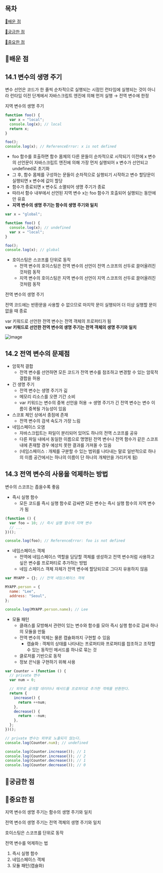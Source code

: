 ## 목차

[📗배운 점 ](#📗배운-점)

[🤔궁금한 점](#🤔궁금한-점)

[📌중요한 점](#📌중요한-점)

## 📗배운 점

## 14.1 변수의 생명 주기

변수 선언은 코드가 한 줄씩 순차적으로 실행되는 시점인 런타임에 실행되는 것이 아니라 런타임 이전 단계에서 자바스크립트 엔진에 의해 먼저 실행 → 전역 변수에 한정

지역 변수의 생명 주기

```javascript
function foo() {
  var x = "local";
  console.log(x); // local
  return x;
}

foo();
console.log(x); // ReferenceError: x is not defined
```

- foo 함수를 호출하면 함수 몸체의 다른 문들이 순차적으로 시작되기 이전에 x 변수의 선언문이 자바스크립트 엔진에 의해 가장 먼저 실행되어 x 변수가 선언되고 undefined로 초기화
- 그 후, 함수 몸체를 구성하는 문들이 순차적으로 실행되기 시작하고 변수 할당문이 실행되면 x 변수에 값이 할당
- 함수가 종료되면 x 변수도 소멸되어 생명 주기가 종료
- 따라서 함수 내부에서 선언된 지역 변수 x는 foo 함수가 호출되어 실행되는 동안에만 유효
- **지역 변수의 생명 주기는 함수의 생명 주기와 일치**

```javascript
var x = "global";

function foo() {
  console.log(x); // undefined
  var x = "local";
}

foo();
console.log(x); // global
```

- 호이스팅은 스코프를 단위로 동작
  - 전역 변수의 호이스팅은 전역 변수의 선언이 전역 스코프의 선두로 끌어올려진 것처럼 동작
  - 지역 변수의 호이스팅은 지역 변수의 선언이 지역 스코프의 선두로 끌어올려진 것처럼 동작

전역 변수의 생명 주기

전역 코드에는 반환문을 사용할 수 없으므로 마지막 문이 실행되어 더 이상 실행할 문이 없을 때 종료

var 키워드로 선언한 전역 변수는 전역 객체의 프로퍼티가 됨  
**var 키워드로 선언한 전역 변수의 생명 주기는 전역 객체의 생명 주기와 일치**

![image](https://github.com/jin62413/js-deepdive-study/assets/71061884/75fb5482-fc99-4533-84b9-34b2187d891f)

## 14.2 전역 변수의 문제점

- 암묵적 결합
  - 전역 변수를 선언하면 모든 코드가 전역 변수를 참조하고 변경할 수 있는 암묵적 결합을 허용
- 긴 생명 주기
  - 전역 변수는 생명 주기가 긺
  - 메모리 리소스를 오랜 기간 소비
  - var 키워드는 변수의 중복 선언을 허용 → 생명 주기가 긴 전역 변수는 변수 이름이 중복될 가능성이 있음
- 스코포 체인 상에서 종점에 존재
  - 전역 변수의 검색 속도가 가장 느림
- 네임스페이스 오염
  - 자바스크립트는 파일이 분리되어 있어도 하나의 전역 스코프를 공유
  - 다른 파일 내에서 동일한 이름으로 명명된 전역 변수나 전역 함수가 같은 스코프 내에 존재할 경우 예상치 못한 결과를 가져올 수 있음
  - (네임스페이스 : 개체를 구분할 수 있는 범위를 나타내는 말로 일반적으로 하나의 이름 공간에서는 하나의 이름이 단 하나의 개체만을 가리키게 됨)

## 14.3 전역 변수의 사용을 억제하는 방법

변수의 스코프는 좁을수록 좋음

- 즉시 실행 함수
  - 모든 코드를 즉시 실행 함수로 감싸면 모든 변수는 즉시 실행 함수의 지역 변수가 됨

```javascript
(function () {
  var foo = 10; // 즉시 실행 함수의 지역 변수
  // ...
})();

console.log(foo); // ReferenceError: foo is not defined
```

- 네임스페이스 객체
  - 전역에 네임스페이스 역할을 담당할 객체를 생성하고 전역 변수처럼 사용하고 싶은 변수를 프로퍼티로 추가하는 방법
  - 네임 스페이스 객체 자체가 전역 변수에 할당되므로 그다지 유용하지 않음

```javascript
var MYAPP = {}; // 전역 네임스페이스 객체

MYAPP.person = {
  name: "Lee",
  address: "Seoul",
};

console.log(MYAPP.person.name); // Lee
```

- 모듈 패턴
  - 클래스를 모방해서 관련이 있는 변수와 함수를 모아 즉시 실행 함수로 감싸 하나의 모듈을 만듦
  - 전역 변수의 억제는 물론 캡슐화까지 구현할 수 있음
    - 캡슐화 : 객체의 상태를 나타내는 프로퍼티와 프로퍼티를 찹조하고 조작할 수 있는 동작인 메서드를 하나로 묶는 것
  - 클로저를 기반으로 동작
  - 정보 은닉을 구현하기 위해 사용

```javascript
var Counter = (function () {
  // private 변수
  var num = 0;

  // 외부로 공개할 데이터나 메서드를 프로퍼티로 추가한 객체를 반환한다.
  return {
    increase() {
      return ++num;
    },
    decrease() {
      return --num;
    },
  };
})();

// private 변수는 외부로 노출되지 않는다.
console.log(Counter.num); // undefined

console.log(Counter.increase()); // 1
console.log(Counter.increase()); // 2
console.log(Counter.decrease()); // 1
console.log(Counter.decrease()); // 0
```

## 🤔궁금한 점

## 📌중요한 점

지역 변수의 생명 주기는 함수의 생명 주기와 일치

전역 변수의 생명 주기는 전역 객체의 생명 주기와 일치

호이스팅은 스코프를 단위로 동작

전역 변수를 억제하는 법

1. 즉시 실행 함수
2. 네임스페이스 객체
3. 모듈 패턴(캡슐화)
